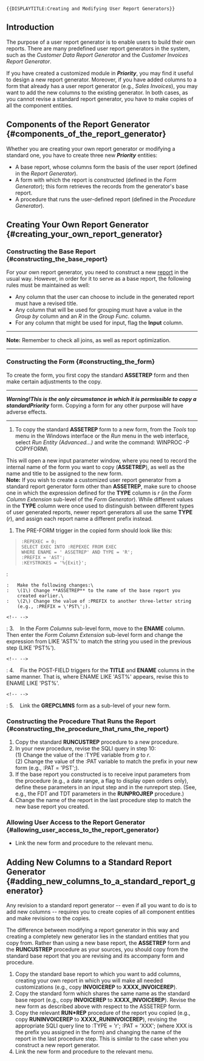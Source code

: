 ```{=mediawiki}
{{DISPLAYTITLE:Creating and Modifying User Report Generators}}
```
## Introduction

The purpose of a user report generator is to enable users to build their
own reports. There are many predefined user report generators in the
system, such as the *Customer Data Report Generator* and the *Customer
Invoices Report Generator*.

If you have created a customized module in ***Priority***, you may find
it useful to design a new report generator. Moreover, if you have added
columns to a form that already has a user report generator (e.g., *Sales
Invoices*), you may want to add the new columns to the existing
generator. In both cases, as you cannot revise a standard report
generator, you have to make copies of all the component entities.

## Components of the Report Generator {#components_of_the_report_generator}

Whether you are creating your own report generator or modifying a
standard one, you have to create three new ***Priority*** entities:

-   A base report, whose columns form the basis of the user report
    (defined in the *Report Generator*).
-   A form with which the report is constructed (defined in the *Form
    Generator*); this form retrieves the records from the generator\'s
    base report.
-   A procedure that runs the user-defined report (defined in the
    *Procedure Generator*).

## Creating Your Own Report Generator {#creating_your_own_report_generator}

### Constructing the Base Report {#constructing_the_base_report}

For your own report generator, you need to construct a new
[report](Reports "wikilink") in the usual way. However, in order for it
to serve as a base report, the following rules must be maintained as
well:

-   Any column that the user can choose to include in the generated
    report must have a revised title.
-   Any column that will be used for grouping must have a value in the
    *Group by* column and an *R* in the *Group Func.* column.
-   For any column that might be used for input, flag the **Input**
    column.

------------------------------------------------------------------------

**Note:** Remember to check all joins, as well as report optimization.

------------------------------------------------------------------------

### Constructing the Form {#constructing_the_form}

To create the form, you first copy the standard **ASSETREP** form and
then make certain adjustments to the copy.

------------------------------------------------------------------------

***Warning!***This is the only circumstance in which it is permissible
to copy a standard***Priority*** form. Copying a form for any other
purpose will have adverse effects.

------------------------------------------------------------------------

1.  To copy the standard **ASSETREP** form to a new form, from the
    *Tools* top menu in the Windows interface or the *Run* menu in the
    web interface, select *Run Entity (Advanced...)* and write the
    command: WINPROC -P COPYFORM\

This will open a new input parameter window, where you need to record
the internal name of the form you want to copy (**ASSETREP**), as well
as the name and title to be assigned to the new form.\
**Note:** If you wish to create a customized user report generator from
a standard report generator form other than **ASSETREP**, make sure to
choose one in which the expression defined for the **TYPE** column is
*r* (in the *Form Column Extension* sub-level of the *Form Generator*).
While different values in the **TYPE** column were once used to
distinguish between different types of user generated reports, newer
report generators all use the same **TYPE** (*r*), and assign each
report name a different prefix instead.

1.  The PRE-FORM trigger in the copied form should look like this:

> ``` tsql
> :REPEXEC = 0;
> SELECT EXEC INTO :REPEXEC FROM EXEC 
> WHERE ENAME = ' ASSETREP' AND TYPE = 'R';
> :PREFIX = 'AST';
> :KEYSTROKES = '%{Exit}'; 
> ```

:   

    :   Make the following changes:\
    :   \(1\) Change **ASSETREP** to the name of the base report you
        created earlier.\
    :   \(2\) Change the value of :PREFIX to another three-letter string
        (e.g., :PREFIX = \'PST\';).

```{=html}
<!-- -->
```

:   3.    In the *Form Columns* sub-level form, move to the **ENAME**
    column. Then enter the *Form Column Extension* sub-level form and
    change the expression from LIKE \'AST%\' to match the string you
    used in the previous step (LIKE \'PST%\').

```{=html}
<!-- -->
```

:   4.    Fix the POST-FIELD triggers for the **TITLE** and **ENAME**
    columns in the same manner. That is, where ENAME LIKE \'AST%\'
    appears, revise this to ENAME LIKE \'PST%\'.

```{=html}
<!-- -->
```

:   5.    Link the **GREPCLMNS** form as a sub-level of your new form.

### Constructing the Procedure That Runs the Report {#constructing_the_procedure_that_runs_the_report}

1.  Copy the standard **RUNCUSTREP** procedure to a new procedure.
2.  In your new procedure, revise the SQLI query in step 10:\
    (1) Change the value of the :TYPE variable from *g* to *r*.\
    (2) Change the value of the :PAT variable to match the prefix in
    your new form (e.g., :PAT = \'PST\';).
3.  If the base report you constructed is to receive input parameters
    from the procedure (e.g., a date range, a flag to display open
    orders only), define these parameters in an input step and in the
    runreport step. (See, e.g., the FDT and TDT parameters in the
    **RUNPROJREP** procedure.)
4.  Change the name of the report in the last procedure step to match
    the new base report you created.

### Allowing User Access to the Report Generator {#allowing_user_access_to_the_report_generator}

-   Link the new form and procedure to the relevant menu.

## Adding New Columns to a Standard Report Generator {#adding_new_columns_to_a_standard_report_generator}

Any revision to a standard report generator -- even if all you want to
do is to add new columns -- requires you to create copies of all
component entities and make revisions to the copies.

The difference between modifying a report generator in this way and
creating a completely new generator lies in the standard entities that
you copy from. Rather than using a new base report, the **ASSETREP**
form and the **RUNCUSTREP** procedure as your sources, you should copy
from the standard base report that you are revising and its accompany
form and procedure.

1.  Copy the standard base report to which you want to add columns,
    creating your own report in which you will make all needed
    customizations (e.g., copy **INVOICEREP** to **XXXX_INVOICEREP**).
2.  Copy the standard form which shares the same name as the standard
    base report (e.g., copy **INVOICEREP** to **XXXX_INVOICEREP**).
    Revise the new form as described above with respect to the ASSETREP
    form.
3.  Copy the relevant **RUN\*REP** procedure of the report you copied
    (e.g., copy **RUNINVOICEREP** to **XXXX_RUNINVOICEREP**), revising
    the appropriate SQLI query line to :TYPE = \'r\'; :PAT = \'XXX\';
    (where XXX is the prefix you assigned in the form) and changing the
    name of the report in the last procedure step. This is similar to
    the case when you construct a new report generator.
4.  Link the new form and procedure to the relevant menu.
